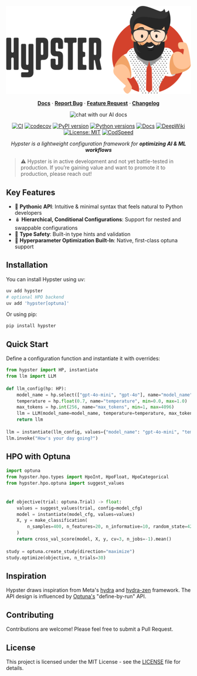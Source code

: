 <p align="center">
  <img src="https://raw.githubusercontent.com/gilad-rubin/hypster/master/assets/hypster_with_text.png" alt="Hypster Logo" width="600"/>
</p>

<div align="center">
  <div>
    <a href="https://gilad-rubin.gitbook.io/hypster"><strong>Docs</strong></a> ·
    <a href="https://github.com/gilad-rubin/hypster/issues/new?template=bug_report.md"><strong>Report Bug</strong></a> ·
    <a href="https://github.com/gilad-rubin/hypster/issues/new?template=feature_request.md"><strong>Feature Request</strong></a> ·
    <a href="https://github.com/gilad-rubin/hypster/blob/hypster-v2/CHANGELOG.md"><strong>Changelog</strong></a>
  </div>
</div>

</p>

<p align="center">
  <a href="https://deepwiki.com/gilad-rubin/hypster" style="text-decoration:none;display:inline-block">
    <img src="https://img.shields.io/badge/chat%20with%20our%20AI%20docs-%E2%86%92-72A1FF?style=for-the-badge&logo=readthedocs&logoColor=white"
         alt="chat with our AI docs" width="220">
  </a>

</p>
<p align="center">
  <a href="https://github.com/gilad-rubin/hypster/actions/workflows/ci.yml?query=branch%3Ahypster-v2"><img src="https://github.com/gilad-rubin/hypster/actions/workflows/ci.yml/badge.svg?branch=hypster-v2" alt="CI"/></a>
  <a href="https://codecov.io/gh/gilad-rubin/hypster"><img src="https://codecov.io/gh/gilad-rubin/hypster/branch/hypster-v2/graph/badge.svg" alt="codecov"/></a>
  <a href="https://pypi.org/project/hypster/"><img src="https://img.shields.io/pypi/v/hypster.svg" alt="PyPI version"/></a>
  <a href="https://pypi.org/project/hypster/"><img src="https://img.shields.io/pypi/pyversions/hypster.svg" alt="Python versions"/></a>
  <a href="https://gilad-rubin.gitbook.io/hypster"><img src="https://img.shields.io/badge/docs-gitbook-**blue**" alt="Docs"/></a>
  <a href="https://deepwiki.com/gilad-rubin/hypster"><img src="https://deepwiki.com/badge.svg" alt="DeepWiki"/></a>
  <a href="LICENSE"><img src="https://img.shields.io/badge/License-MIT-green.svg" alt="License: MIT"/></a>
  <a href="https://codspeed.io/gilad-rubin/hypster"><img src="https://img.shields.io/endpoint?url=https://codspeed.io/badge.json" alt="CodSpeed"/></a>
</p>

<p align="center">
  <em>
    Hypster is a lightweight configuration framework for <b>optimizing AI & ML workflows</b>
  </em>
</p>

> ⚠️ Hypster is in active development and not yet battle-tested in production.
> If you’re gaining value and want to promote it to production, please reach out!

## Key Features

- 🐍 **Pythonic API**: Intuitive & minimal syntax that feels natural to Python developers
- 🪆 **Hierarchical, Conditional Configurations**: Support for nested and swappable configurations
- 📐 **Type Safety**: Built-in type hints and validation
- 🧪 **Hyperparameter Optimization Built-In**: Native, first-class optuna support

## Installation

You can install Hypster using uv:

```bash
uv add hypster
# optional HPO backend
uv add 'hypster[optuna]'
```

Or using pip:

```bash
pip install hypster
```

## Quick Start

Define a configuration function and instantiate it with overrides:

```python
from hypster import HP, instantiate
from llm import LLM

def llm_config(hp: HP):
    model_name = hp.select(["gpt-4o-mini", "gpt-4o"], name="model_name")
    temperature = hp.float(0.7, name="temperature", min=0.0, max=1.0)
    max_tokens = hp.int(256, name="max_tokens", min=1, max=4096)
    llm = LLM(model_name=model_name, temperature=temperature, max_tokens=max_tokens)
    return llm

llm = instantiate(llm_config, values={"model_name": "gpt-4o-mini", "temperature": 0.3})
llm.invoke("How's your day going?")
```

## HPO with Optuna

```python
import optuna
from hypster.hpo.types import HpoInt, HpoFloat, HpoCategorical
from hypster.hpo.optuna import suggest_values


def objective(trial: optuna.Trial) -> float:
    values = suggest_values(trial, config=model_cfg)
    model = instantiate(model_cfg, values=values)
    X, y = make_classification(
        n_samples=400, n_features=20, n_informative=10, random_state=42
    )
    return cross_val_score(model, X, y, cv=3, n_jobs=-1).mean()

study = optuna.create_study(direction="maximize")
study.optimize(objective, n_trials=30)
```

## Inspiration

Hypster draws inspiration from Meta's [hydra](https://github.com/facebookresearch/hydra) and [hydra-zen](https://github.com/mit-ll-responsible-ai/hydra-zen) framework.
The API design is influenced by [Optuna's](https://github.com/optuna/optuna) "define-by-run" API.

## Contributing

Contributions are welcome! Please feel free to submit a Pull Request.

## License

This project is licensed under the MIT License - see the [LICENSE](LICENSE) file for details.
